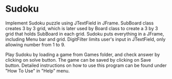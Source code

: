 # Sudoku

Implement Sudoku puzzle using JTextField in JFrame. 
SubBoard class creates 3 by 3 grid, which is later used by Board class to create a 3 by 3 grid that holds SubBoard in each grid. 
Sudoku puts everything in a JFrame, including Menu bar and grid. 
DigitFilter limits user's input in JTextField, only allowing number from 1 to 9.



Play Sudoku by loading a game from Games folder, and check answer by clicking on solve button.
The game can be saved by clicking on Save button. 
Detailed instructions on how to use this program can be found under "How To Use" in "Help" menu.
